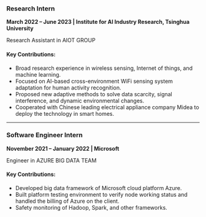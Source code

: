 ### **Research Intern**  
**March 2022 – June 2023 | Institute for AI Industry Research, Tsinghua University**  

Research Assistant in AIOT GROUP

#### Key Contributions:  
- Broad research experience in wireless sensing, Internet of things, and machine learning.
- Focused on AI-based cross-environment WiFi sensing system adaptation for human activity recognition.
- Proposed new adaptive methods to solve data scarcity, signal interference, and dynamic environmental changes. 
- Cooperated with Chinese leading electrical appliance company Midea to deploy the technology in smart homes.

---

### **Software Engineer Intern**  
**November 2021 – January 2022 | Microsoft**  

Engineer in AZURE BIG DATA TEAM

#### Key Contributions:  
- Developed big data framework of Microsoft cloud platform Azure.
- Built platform testing environment to verify node working status and handled the billing of Azure on the client.
- Safety monitoring of Hadoop, Spark, and other frameworks.


